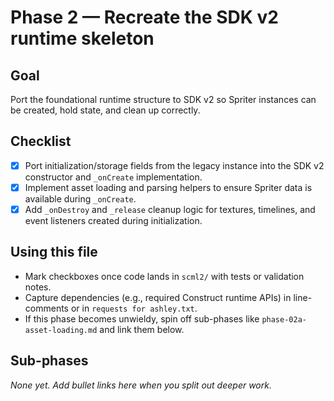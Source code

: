 # Phase 2 — Recreate the SDK v2 runtime skeleton

## Goal
Port the foundational runtime structure to SDK v2 so Spriter instances can be created, hold state, and clean up correctly.

## Checklist
- [x] Port initialization/storage fields from the legacy instance into the SDK v2 constructor and `_onCreate` implementation.
- [x] Implement asset loading and parsing helpers to ensure Spriter data is available during `_onCreate`.
- [x] Add `_onDestroy` and `_release` cleanup logic for textures, timelines, and event listeners created during initialization.

## Using this file
- Mark checkboxes once code lands in `scml2/` with tests or validation notes.
- Capture dependencies (e.g., required Construct runtime APIs) in line-comments or in `requests for ashley.txt`.
- If this phase becomes unwieldy, spin off sub-phases like `phase-02a-asset-loading.md` and link them below.

## Sub-phases
_None yet. Add bullet links here when you split out deeper work._
